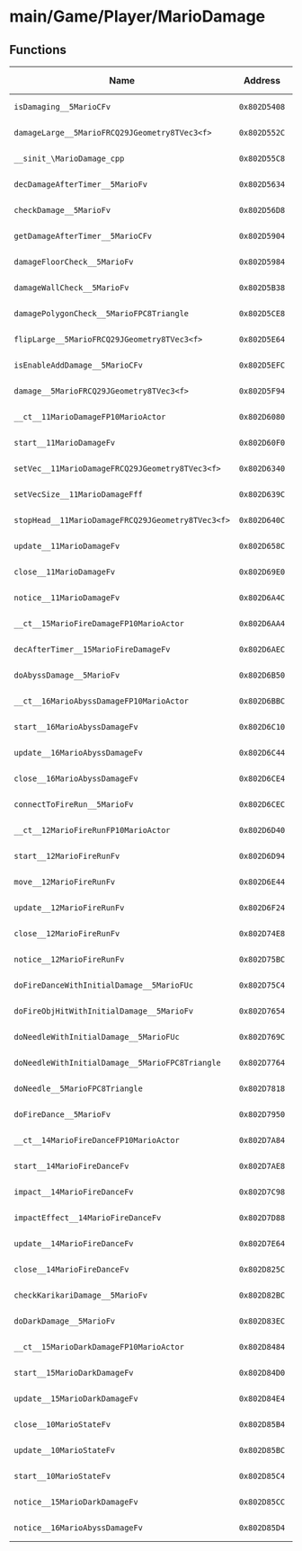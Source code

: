 # main/Game/Player/MarioDamage

## Functions

| Name | Address | Match % |
|------|---------|---------|
| `isDamaging__5MarioCFv` | `0x802D5408` | :x: (0.0%) |
| `damageLarge__5MarioFRCQ29JGeometry8TVec3<f>` | `0x802D552C` | :x: (0.0%) |
| `__sinit_\MarioDamage_cpp` | `0x802D55C8` | :x: (0.0%) |
| `decDamageAfterTimer__5MarioFv` | `0x802D5634` | :x: (0.0%) |
| `checkDamage__5MarioFv` | `0x802D56D8` | :x: (0.0%) |
| `getDamageAfterTimer__5MarioCFv` | `0x802D5904` | :x: (0.0%) |
| `damageFloorCheck__5MarioFv` | `0x802D5984` | :x: (0.0%) |
| `damageWallCheck__5MarioFv` | `0x802D5B38` | :x: (0.0%) |
| `damagePolygonCheck__5MarioFPC8Triangle` | `0x802D5CE8` | :x: (0.0%) |
| `flipLarge__5MarioFRCQ29JGeometry8TVec3<f>` | `0x802D5E64` | :x: (0.0%) |
| `isEnableAddDamage__5MarioCFv` | `0x802D5EFC` | :x: (0.0%) |
| `damage__5MarioFRCQ29JGeometry8TVec3<f>` | `0x802D5F94` | :x: (0.0%) |
| `__ct__11MarioDamageFP10MarioActor` | `0x802D6080` | :x: (0.0%) |
| `start__11MarioDamageFv` | `0x802D60F0` | :x: (0.0%) |
| `setVec__11MarioDamageFRCQ29JGeometry8TVec3<f>` | `0x802D6340` | :x: (0.0%) |
| `setVecSize__11MarioDamageFff` | `0x802D639C` | :x: (0.0%) |
| `stopHead__11MarioDamageFRCQ29JGeometry8TVec3<f>` | `0x802D640C` | :x: (0.0%) |
| `update__11MarioDamageFv` | `0x802D658C` | :x: (0.0%) |
| `close__11MarioDamageFv` | `0x802D69E0` | :x: (0.0%) |
| `notice__11MarioDamageFv` | `0x802D6A4C` | :x: (0.0%) |
| `__ct__15MarioFireDamageFP10MarioActor` | `0x802D6AA4` | :x: (0.0%) |
| `decAfterTimer__15MarioFireDamageFv` | `0x802D6AEC` | :x: (0.0%) |
| `doAbyssDamage__5MarioFv` | `0x802D6B50` | :x: (0.0%) |
| `__ct__16MarioAbyssDamageFP10MarioActor` | `0x802D6BBC` | :x: (0.0%) |
| `start__16MarioAbyssDamageFv` | `0x802D6C10` | :x: (0.0%) |
| `update__16MarioAbyssDamageFv` | `0x802D6C44` | :x: (0.0%) |
| `close__16MarioAbyssDamageFv` | `0x802D6CE4` | :x: (0.0%) |
| `connectToFireRun__5MarioFv` | `0x802D6CEC` | :x: (0.0%) |
| `__ct__12MarioFireRunFP10MarioActor` | `0x802D6D40` | :x: (0.0%) |
| `start__12MarioFireRunFv` | `0x802D6D94` | :x: (0.0%) |
| `move__12MarioFireRunFv` | `0x802D6E44` | :x: (0.0%) |
| `update__12MarioFireRunFv` | `0x802D6F24` | :x: (0.0%) |
| `close__12MarioFireRunFv` | `0x802D74E8` | :x: (0.0%) |
| `notice__12MarioFireRunFv` | `0x802D75BC` | :x: (0.0%) |
| `doFireDanceWithInitialDamage__5MarioFUc` | `0x802D75C4` | :x: (0.0%) |
| `doFireObjHitWithInitialDamage__5MarioFv` | `0x802D7654` | :x: (0.0%) |
| `doNeedleWithInitialDamage__5MarioFUc` | `0x802D769C` | :x: (0.0%) |
| `doNeedleWithInitialDamage__5MarioFPC8Triangle` | `0x802D7764` | :x: (0.0%) |
| `doNeedle__5MarioFPC8Triangle` | `0x802D7818` | :x: (0.0%) |
| `doFireDance__5MarioFv` | `0x802D7950` | :x: (0.0%) |
| `__ct__14MarioFireDanceFP10MarioActor` | `0x802D7A84` | :x: (0.0%) |
| `start__14MarioFireDanceFv` | `0x802D7AE8` | :x: (0.0%) |
| `impact__14MarioFireDanceFv` | `0x802D7C98` | :x: (0.0%) |
| `impactEffect__14MarioFireDanceFv` | `0x802D7D88` | :x: (0.0%) |
| `update__14MarioFireDanceFv` | `0x802D7E64` | :x: (0.0%) |
| `close__14MarioFireDanceFv` | `0x802D825C` | :x: (0.0%) |
| `checkKarikariDamage__5MarioFv` | `0x802D82BC` | :x: (0.0%) |
| `doDarkDamage__5MarioFv` | `0x802D83EC` | :x: (0.0%) |
| `__ct__15MarioDarkDamageFP10MarioActor` | `0x802D8484` | :x: (0.0%) |
| `start__15MarioDarkDamageFv` | `0x802D84D0` | :x: (0.0%) |
| `update__15MarioDarkDamageFv` | `0x802D84E4` | :x: (0.0%) |
| `close__10MarioStateFv` | `0x802D85B4` | :x: (0.0%) |
| `update__10MarioStateFv` | `0x802D85BC` | :x: (0.0%) |
| `start__10MarioStateFv` | `0x802D85C4` | :x: (0.0%) |
| `notice__15MarioDarkDamageFv` | `0x802D85CC` | :x: (0.0%) |
| `notice__16MarioAbyssDamageFv` | `0x802D85D4` | :x: (0.0%) |